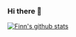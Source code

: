 ### Hi there 👋

<!--
**hapihu/hapihu** is a ✨ _special_ ✨ repository because its `README.md` (this file) appears on your GitHub profile.

Here are some ideas to get you started:

- 🔭 I’m currently working on ...
- 🌱 I’m currently learning ...
- 👯 I’m looking to collaborate on ...
- 🤔 I’m looking for help with ...
- 💬 Ask me about ...
- 📫 How to reach me: ...
- 😄 Pronouns: ...
- ⚡ Fun fact: ...
-->


[![Finn's github stats](https://github-readme-stats.vercel.app/api?username=hapihu&show_icons=true&count_private=true&theme=cobalt)](https://github.com/anuraghazra/github-readme-stats)
